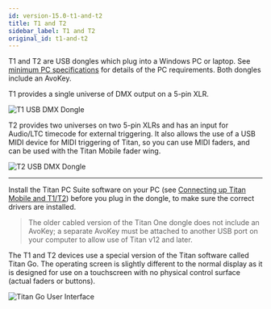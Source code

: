 ```yaml
---
id: version-15.0-t1-and-t2
title: T1 and T2
sidebar_label: T1 and T2
original_id: t1-and-t2
---
```


T1 and T2 are USB dongles which plug into a Windows PC or laptop. See [minimum PC specifications](../titan-basics.md#connecting-up-titan-mobile-and-t1t2) for details of the PC requirements. Both dongles include an AvoKey.

T1 provides a single universe of DMX output on a 5-pin XLR.

![T1 USB DMX Dongle](/docs/images/T1.png)

T2 provides two universes on two 5-pin XLRs and has an input for
Audio/LTC timecode for external triggering. It also allows the use of a USB MIDI device for MIDI
triggering of Titan, so you can use MIDI faders, and can be used with
the Titan Mobile fader wing.

![T2 USB DMX Dongle](/docs/images/T2.png)


[](https://youtu.be/wO94RvG6agI "T2 USB Interface")

---

Install the Titan PC Suite software on your PC (see [Connecting up Titan Mobile and T1/T2](../titan-basics.md#connecting-up-titan-mobile-and-t1t2)) before
you plug in the dongle, to make sure the correct drivers are installed.

> The older cabled version of the Titan One dongle does not include an 
  AvoKey; a separate AvoKey must be attached to another USB port on your
  computer to allow use of Titan v12 and later.

The T1 and T2 devices use a special version of the Titan software called
Titan Go. The operating screen is slightly different to the normal
display as it is designed for use on a touchscreen with no physical
control surface (actual faders or buttons).

![Titan Go User Interface](/docs/images/Titan-Go-User-Interface.png)
